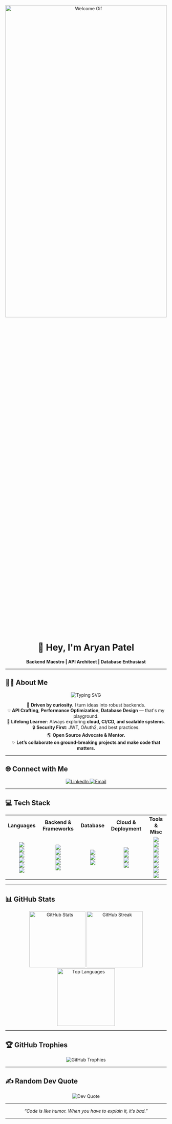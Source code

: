 <!-- Animated GIF Banner -->
<p align="center">
  <img src="https://user-images.githubusercontent.com/74038190/225813708-98b745f2-7d22-48cf-9150-083f1b00d6c9.gif" alt="Welcome Gif" width="100%" height="50%" />
</p>

<h1 align="center">👋 Hey, I'm Aryan Patel</h1>

<p align="center">
  <b>Backend Maestro | API Architect | Database Enthusiast</b>
</p>

---

## 🧑‍💻 About Me

<p align="center">
  <img src="https://readme-typing-svg.demolab.com/?lines=Backend+Wizard+in+Node.js%2C+PHP%2C+Laravel;Database+Juggler+%7C+MongoDB+%26+MySQL;Cloud+Native+Dev+%7C+DevOps+Explorer;API+Magician+%7C+Securing+the+Backend;Let%27s+build+the+future+together!&center=true&width=800&height=45&font=Fira%20Code&color=FF4A4A&vCenter=true&pause=1000" alt="Typing SVG"/>
</p>

<p align="center">
  🚀 <b>Driven by curiosity.</b> I turn ideas into robust backends.<br>
  💡 <b>API Crafting</b>, <b>Performance Optimization</b>, <b>Database Design</b> — that's my playground.<br>
  🧠 <b>Lifelong Learner</b>: Always exploring <b>cloud, CI/CD, and scalable systems</b>.<br>
  🔒 <b>Security First</b>: JWT, OAuth2, and best practices.<br>
  🌎 <b>Open Source Advocate & Mentor.</b><br>
  ✨ <b>Let’s collaborate on ground-breaking projects and make code that matters.</b>
</p>

---

## 🌐 Connect with Me

<p align="center">
  <a href="https://linkedin.com/in/aryan-patel-4032322bb?utm_source=share&utm_campaign=share_via&utm_content=profile&utm_medium=android_app" target="_blank">
    <img src="https://img.shields.io/badge/LinkedIn-%230077B5.svg?logo=linkedin&logoColor=white" alt="LinkedIn"/>
  </a>
  <a href="mailto:patelaryan5636@gmail.com">
    <img src="https://img.shields.io/badge/Email-D14836?logo=gmail&logoColor=white" alt="Email"/>
  </a>
</p>

---

## 💻 Tech Stack

<table align="center">
  <tr>
    <td align="center"><b>Languages</b></td>
    <td align="center"><b>Backend & Frameworks</b></td>
    <td align="center"><b>Database</b></td>
    <td align="center"><b>Cloud & Deployment</b></td>
    <td align="center"><b>Tools & Misc</b></td>
  </tr>
  <tr>
    <td align="center">
      <img src="https://img.shields.io/badge/c-%2300599C.svg?style=for-the-badge&logo=c&logoColor=white"/><br>
      <img src="https://img.shields.io/badge/c++-%2300599C.svg?style=for-the-badge&logo=c%2B%2B&logoColor=white"/><br>
      <img src="https://img.shields.io/badge/javascript-%23323330.svg?style=for-the-badge&logo=javascript&logoColor=%23F7DF1E"/><br>
      <img src="https://img.shields.io/badge/python-3670A0?style=for-the-badge&logo=python&logoColor=ffdd54"/><br>
      <img src="https://img.shields.io/badge/java-%23ED8B00.svg?style=for-the-badge&logo=openjdk&logoColor=white"/><br>
      <img src="https://img.shields.io/badge/php-%23777BB4.svg?style=for-the-badge&logo=php&logoColor=white"/>
    </td>
    <td align="center">
      <img src="https://img.shields.io/badge/node.js-6DA55F?style=for-the-badge&logo=node.js&logoColor=white"/><br>
      <img src="https://img.shields.io/badge/laravel-%23FF2D20.svg?style=for-the-badge&logo=laravel&logoColor=white"/><br>
      <img src="https://img.shields.io/badge/NODEMON-%23323330.svg?style=for-the-badge&logo=nodemon&logoColor=%BBDEAD"/><br>
      <img src="https://img.shields.io/badge/JWT-black?style=for-the-badge&logo=JSON%20web%20tokens"/><br>
      <img src="https://img.shields.io/badge/Socket.io-black?style=for-the-badge&logo=socket.io&badgeColor=010101"/>
    </td>
    <td align="center">
      <img src="https://img.shields.io/badge/MongoDB-%234ea94b.svg?style=for-the-badge&logo=mongodb&logoColor=white"/><br>
      <img src="https://img.shields.io/badge/mysql-4479A1.svg?style=for-the-badge&logo=mysql&logoColor=white"/><br>
      <img src="https://img.shields.io/badge/sqlite-%2307405e.svg?style=for-the-badge&logo=sqlite&logoColor=white"/>
    </td>
    <td align="center">
      <img src="https://img.shields.io/badge/firebase-%23039BE5.svg?style=for-the-badge&logo=firebase"/><br>
      <img src="https://img.shields.io/badge/GoogleCloud-%234285F4.svg?style=for-the-badge&logo=google-cloud&logoColor=white"/><br>
      <img src="https://img.shields.io/badge/netlify-%23000000.svg?style=for-the-badge&logo=netlify&logoColor=#00C7B7"/><br>
      <img src="https://img.shields.io/badge/vercel-%23000000.svg?style=for-the-badge&logo=vercel&logoColor=white"/>
    </td>
    <td align="center">
      <img src="https://img.shields.io/badge/git-%23F05033.svg?style=for-the-badge&logo=git&logoColor=white"/><br>
      <img src="https://img.shields.io/badge/github-%23121011.svg?style=for-the-badge&logo=github&logoColor=white"/><br>
      <img src="https://img.shields.io/badge/Postman-FF6C37?style=for-the-badge&logo=postman&logoColor=white"/><br>
      <img src="https://img.shields.io/badge/figma-%23F24E1E.svg?style=for-the-badge&logo=figma&logoColor=white"/><br>
      <img src="https://img.shields.io/badge/Canva-%2300C4CC.svg?style=for-the-badge&logo=Canva&logoColor=white"/><br>
      <img src="https://img.shields.io/badge/html5-%23E34F26.svg?style=for-the-badge&logo=html5&logoColor=white"/><br>
      <img src="https://img.shields.io/badge/css3-%231572B6.svg?style=for-the-badge&logo=css3&logoColor=white"/><br>
      <img src="https://img.shields.io/badge/bootstrap-%238511FA.svg?style=for-the-badge&logo=bootstrap&logoColor=white"/>
    </td>
  </tr>
</table>

---

## 📊 GitHub Stats

<p align="center">
  <img src="https://github-readme-stats.vercel.app/api?username=patelaryan5636&theme=radical&hide_border=false&include_all_commits=true&count_private=true" alt="GitHub Stats" height="175"/>
  <img src="https://nirzak-streak-stats.vercel.app/?user=patelaryan5636&theme=radical&hide_border=false" alt="GitHub Streak" height="175"/>
  <br>
  <img src="https://github-readme-stats.vercel.app/api/top-langs/?username=patelaryan5636&theme=radical&hide_border=false&include_all_commits=true&count_private=true&layout=compact" alt="Top Languages" height="180"/>
</p>

---

## 🏆 GitHub Trophies

<p align="center">
  <img src="https://github-profile-trophy.vercel.app/?username=patelaryan5636&theme=darkhub&no-frame=false&no-bg=true&margin-w=10" alt="GitHub Trophies"/>
</p>

---

## ✍️ Random Dev Quote

<p align="center">
  <img src="https://quotes-github-readme.vercel.app/api?type=horizontal&theme=radical" alt="Dev Quote"/>
</p>

---

<p align="center">
  <i>“Code is like humor. When you have to explain it, it’s bad.”</i>
</p>

---

<p align="center">
  <!-- Proudly created with GPRM ( https://gprm.itsvg.in ) -->
</p>
